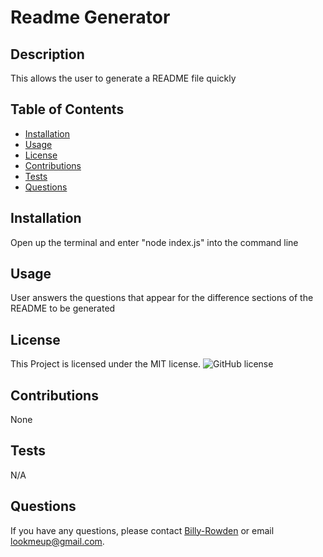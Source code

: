 
# Readme Generator

## Description
This allows the user to generate a README file quickly

## Table of Contents
- [Installation](#installation)
- [Usage](#usage)
- [License](#license)
- [Contributions](#contributions)
- [Tests](#tests)
- [Questions](#questions)

## Installation
Open up the terminal and enter "node index.js" into the command line

## Usage
User answers the questions that appear for the difference sections of the README to be generated

## License
This Project is licensed under the MIT license.
![GitHub license](https://img.shields.io/badge/license-MIT-orange.svg)

## Contributions
None

## Tests
N/A

## Questions
If you have any questions, please contact [Billy-Rowden](https://github.com/Billy-Rowden) or email lookmeup@gmail.com.
